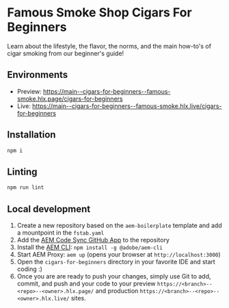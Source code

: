 # Famous Smoke Shop Cigars For Beginners

Learn about the lifestyle, the flavor, the norms, and the main how-to's of cigar smoking from our beginner's guide!

## Environments

- Preview: https://main--cigars-for-beginners--famous-smoke.hlx.page/cigars-for-beginners
- Live: https://main--cigars-for-beginners--famous-smoke.hlx.live/cigars-for-beginners

## Installation

```sh
npm i
```

## Linting

```sh
npm run lint
```

## Local development

1. Create a new repository based on the `aem-boilerplate` template and add a mountpoint in the `fstab.yaml`
1. Add the [AEM Code Sync GitHub App](https://github.com/apps/aem-code-sync) to the repository
1. Install the [AEM CLI](https://github.com/adobe/helix-cli): `npm install -g @adobe/aem-cli`
1. Start AEM Proxy: `aem up` (opens your browser at `http://localhost:3000`)
1. Open the `cigars-for-beginners` directory in your favorite IDE and start coding :)
1. Once you are are ready to push your changes, simply use Git to add, commit, and push and your code to your preview `https://<branch>--<repo>--<owner>.hlx.page/` and production `https://<branch>--<repo>--<owner>.hlx.live/` sites.
